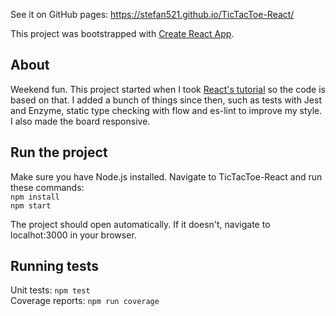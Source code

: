 See it on GitHub pages: https://stefan521.github.io/TicTacToe-React/

This project was bootstrapped with [Create React App](https://github.com/facebook/create-react-app).

## About
Weekend fun. This project started when I took [React's tutorial](https://reactjs.org/tutorial/tutorial.html) so the code is based on that. I added a bunch of things since then, such as tests with Jest and Enzyme, static type checking with flow and es-lint to improve my style. I also made the board responsive.

## Run the project
Make sure you have Node.js installed. Navigate to TicTacToe-React and run these commands:  
```npm install```   
```npm start```  

The project should open automatically. If it doesn't, navigate to localhot:3000 in your browser.

## Running tests
Unit tests: ```npm test```  
Coverage reports: ```npm run coverage```  
